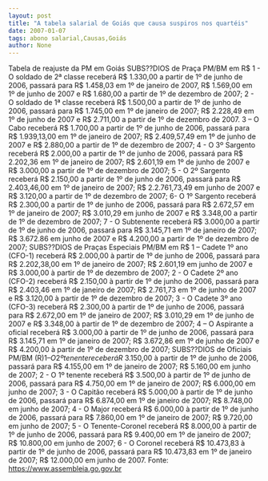 ```yaml
---
layout: post
title: "A tabela salarial de Goiás que causa suspiros nos quartéis"
date: 2007-01-07
tags: abono salarial,Causas,Goiás
author: None
---
```

Tabela de reajuste da PM em Goiás
SUBS??DIOS de Praça PM/BM em R$ 
1 - O soldado de 2ª classe receberá R$ 1.330,00 a partir de 1º de junho de 2006, passará para R$ 1.458,03 em 1º de janeiro de 2007, R$ 1.569,00 em 1º de junho de 2007 e R$ 1.680,00 a partir de 1º de dezembro de 2007;
2 - O soldado de 1ª classe receberá R$ 1.500,00 a partir de 1º de junho de 2006, passará para R$ 1.745,00 em 1º de janeiro de 2007; R$ 2.228,49 em 1º de junho de 2007 e R$ 2.711,00 a partir de 1º de dezembro de 2007.
3 – O Cabo receberá R$ 1.700,00 a partir de 1º de junho de 2006, passará para R$ 1.939,13,00 em 1º de janeiro de 2007; R$ 2.409,57,49 em 1º de junho de 2007 e R$ 2.880,00 a partir de 1º de dezembro de 2007;
4 - O 3º Sargento receberá R$ 2.000,00 a partir de 1º de junho de 2006, passará para R$ 2.202,36 em 1º de janeiro de 2007; R$ 2.601,19 em 1º de junho de 2007 e R$ 3.000,00 a partir de 1º de dezembro de 2007;
5 - O 2º Sargento receberá R$ 2.150,00 a partir de 1º de junho de 2006, passará para R$ 2.403,46,00 em 1º de janeiro de 2007; R$ 2.2.761,73,49 em junho de 2007 e R$ 3.120,00 a partir de 1º de dezembro de 2007; 
6- O 1º Sargento receberá R$ 2.300,00 a partir de 1º de junho de 2006, passará para R$ 2.672,57 em 1º de janeiro de 2007; R$ 3.010,29 em junho de 2007 e R$ 3.348,00 a partir de 1º de dezembro de 2007;
7 - O Subtenente receberá R$ 3.000,00 a partir de 1º de junho de 2006, passará para R$ 3.145,71 em 1º de janeiro de 2007; R$ 3.672.86 em junho de 2007 e R$ 4.200,00 a partir de 1º de dezembro de 2007;
SUBS??DIOS de Praças Especiais PM/BM em R$
1 – Cadete 1º ano (CFO-1) receberá R$ 2.000,00 à partir de 1º de junho de 2006, passará para R$ 2.202,38,00 em 1º de janeiro de 2007; R$ 2.601,19 em junho de 2007 e R$ 3.000,00 à partir de 1º de dezembro de 2007;
2 - O Cadete 2º ano (CFO-2) receberá R$ 2.150,00 à partir de 1º de junho de 2006, passará para R$ 2.403,46 em 1º de janeiro de 2007; R$ 2.761,73 em 1º de junho de 2007 e R$ 3.120,00 à partir de 1º de dezembro de 2007;
3 - O Cadete 3º ano (CFO-3) receberá R$ 2.300,00 à partir de 1º de junho de 2006, passará para R$ 2.672,00 em 1º de janeiro de 2007; R$ 3.010,29 em 1º de junho de 2007 e R$ 3.348,00 à partir de 1º de dezembro de 2007;
4 – O Aspirante a oficial receberá R$ 3.000,00 à partir de 1º de junho de 2006, passará para R$ 3.145,71 em 1º de janeiro de 2007; R$ 3.672,86 em 1º de junho de 2007 e R$ 4.200,00 à partir de 1º de dezembro de 2007;
SUBS??DIOS de Oficiais PM/BM (R$)
1 – O 2º tenente receberá R$ 3.150,00 à partir de 1º de junho de 2006, passará para R$ 4.155,00 em 1º de janeiro de 2007; R$ 5.160,00 em junho de 2007;
2 - O 1º tenente receberá R$ 3.500,00 à partir de 1º de junho de 2006, passará para R$ 4.750,00 em 1º de janeiro de 2007; R$ 6.000,00 em junho de 2007;
3 - O Capitão receberá R$ 5.000,00 à partir de 1º de junho de 2006, passará para R$ 6.874,00 em 1º de janeiro de 2007; R$ 8.748,00 em junho de 2007;
4 - O Major receberá R$ 6.000,00 à partir de 1º de junho de 2006, passará para R$ 7.860,00 em 1º de janeiro de 2007; R$ 9.720,00 em junho de 2007; 
5 - O Tenente-Coronel receberá R$ 8.000,00 à partir de 1º de junho de
2006, passará para R$ 9.400,00 em 1º de janeiro de 2007; R$ 10.800,00 em junho de 2007;
6 - O Coronel receberá R$ 10.473,83 à partir de 1º de junho de 2006, passará para R$ 10.473,83 em 1º de janeiro de 2007; R$ 12.000,00 em junho de 2007.
Fonte: https://www.assembleia.go.gov.br 